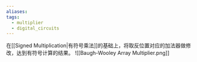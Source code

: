 ```yaml
---
aliases: 
tags:
  - multiplier
  - digital_circuits
---
```

在[[Signed Multiplication|有符号乘法]]的基础上，将取反位置对应的加法器做修改，达到有符号计算的结果。
![[Baugh-Wooley Array Multiplier.png]]